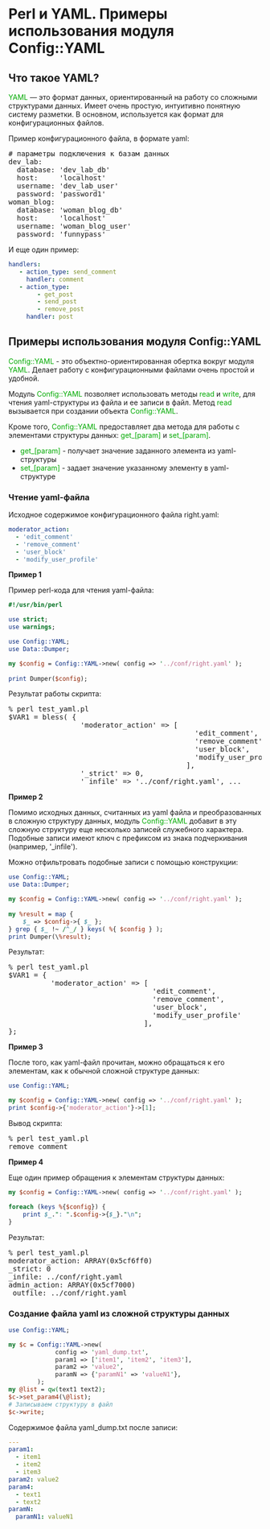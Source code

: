 ﻿# Perl и YAML. Примеры использования модуля Config::YAML

## Что такое YAML?

<font color="#00aa00">YAML</font> — это формат данных, ориентированный на работу со сложными структурами данных. Имеет очень простую, интуитивно понятную систему разметки. В основном, используется как формат для конфигурационных файлов.

Пример конфигурационного файла, в формате yaml:

<pre>
# параметры подключения к базам данных
dev_lab:
  database: 'dev_lab_db'
  host:     'localhost'
  username: 'dev_lab_user'
  password: 'password1'
woman_blog:
  database: 'woman_blog_db'
  host:     'localhost'
  username: 'woman_blog_user'
  password: 'funnypass'
</pre>

И еще один пример:

```yaml
handlers:
   - action_type: send_comment
     handler: comment
   - action_type:
        - get_post
        - send_post
        - remove_post
     handler: post
```

## Примеры использования модуля Config::YAML

<font color="#00aa00">Config::YAML</font> - это объектно-ориентированная обертка вокруг модуля <font color="#00aa00">YAML</font>. Делает работу с конфигурационными файлами очень простой и удобной.

Модуль <font color="#00aa00">Config::YAML</font> позволяет использовать методы <font color="#00aa00">read</font> и <font color="#00aa00">write</font>, для чтения yaml-структуры из файла и ее записи в файл. Метод <font color="#00aa00">read</font> вызывается при создании объекта <font color="#00aa00">Config::YAML</font>.

Кроме того, <font color="#00aa00">Config::YAML</font> предоставляет два метода для работы с элементами структуры данных: <font color="#00aa00">get_[param]</font> и <font color="#00aa00">set_[param]</font>.

<ul>
<li><font color="#00aa00">get_[param]</font> - получает значение заданного элемента из yaml-структуры</li>
<li><font color="#00aa00">set_[param]</font> - задает значение указанному элементу в yaml-структуре</li>
</ul>

### Чтение yaml-файла

Исходное содержимое конфигурационного файла right.yaml:

```yaml
moderator_action:
  - 'edit_comment'
  - 'remove_comment'
  - 'user_block'
  - 'modify_user_profile'
```

**Пример 1**

Пример perl-кода для чтения yaml-файла:

```perl
#!/usr/bin/perl

use strict;
use warnings;

use Config::YAML;
use Data::Dumper;

my $config = Config::YAML->new( config => '../conf/right.yaml' );
    
print Dumper($config);
```

Результат работы скрипта:

<pre>
% perl test_yaml.pl
$VAR1 = bless( {
                 'moderator_action' => [
                                            'edit_comment',
                                            'remove_comment', 
                                            'user_block',
                                            'modify_user_profile'
                                          ],
                 '_strict' => 0,
                 '_infile' => '../conf/right.yaml', ...
</pre>

**Пример 2**

Помимо исходных данных, считанных из yaml файла и преобразованных в сложную структуру данных, модуль <font color="#00aa00">Config::YAML</font> добавит в эту сложную структуру еще несколько записей служебного характера. Подобные записи имеют ключ с префиксом из знака подчеркивания (например, '_infile').

Можно отфильтровать подобные записи с помощью конструкции:

```perl
use Config::YAML;
use Data::Dumper;

my $config = Config::YAML->new( config => '../conf/right.yaml' );
    
my %result = map {
    $_ => $config->{ $_ };
} grep { $_ !~ /^_/ } keys( %{ $config } );
print Dumper(\%result);
```

Результат:
<pre>
% perl test_yaml.pl
$VAR1 = {
          'moderator_action' => [
                                  'edit_comment',
                                  'remove_comment', 
                                  'user_block',
                                  'modify_user_profile'
                                ],
};
</pre>

**Пример 3**

После того, как yaml-файл прочитан, можно обращаться к его элементам, как к обычной сложной структуре данных:

```perl
use Config::YAML;

my $config = Config::YAML->new( config => '../conf/right.yaml' );
print $config->{'moderator_action'}->[1];
```

Вывод скрипта:
<pre>
% perl test_yaml.pl
remove_comment
</pre>

**Пример 4**

Еще один пример обращения к элементам структуры данных:

```perl
my $config = Config::YAML->new( config => '../conf/right.yaml' );

foreach (keys %{$config}) {
	print $_.": ".$config->{$_}."\n";
}
```

Результат:
<pre>
% perl test_yaml.pl
moderator_action: ARRAY(0x5cf6ff0)
_strict: 0
_infile: ../conf/right.yaml
admin_action: ARRAY(0x5cf7000)
_outfile: ../conf/right.yaml
</pre>

### Создание файла yaml из сложной структуры данных

```perl
use Config::YAML;

my $c = Config::YAML->new(
             config => 'yaml_dump.txt',
             param1 => ['item1', 'item2', 'item3'],
             param2 => 'value2',
             paramN => {'paramN1' => 'valueN1'},
        );
my @list = qw(text1 text2);
$c->set_param4(\@list);
# Записываем структуру в файл
$c->write;
```

Содержимое файла yaml_dump.txt после записи:

```yaml
---
param1:
  - item1
  - item2
  - item3
param2: value2
param4:
  - text1
  - text2
paramN:
  paramN1: valueN1
```
